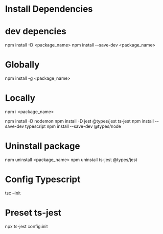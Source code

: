 # Install Dependencies

# dev depencies
npm install -D <package_name>
npm install --save-dev <package_name>

# Globally
npm install -g <package_name>

# Locally
npm i <package_name>


npm install -D nodemon
npm install -D jest @types/jest ts-jest
npm install  --save-dev typescript
npm install  --save-dev @types/node

# Uninstall package
npm uninstall <package_name>
npm uninstall ts-jest @types/jest 

# Config Typescript
 tsc –init

# Preset ts-jest
npx ts-jest config:init
